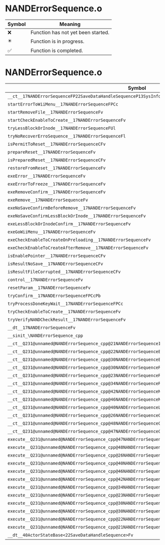 # NANDErrorSequence.o
| Symbol | Meaning 
| ------------- | ------------- 
| :x: | Function has not yet been started. 
| :eight_pointed_black_star: | Function is in progress. 
| :white_check_mark: | Function is completed. 


# NANDErrorSequence.o
| Symbol | Decompiled? |
| ------------- | ------------- |
| `__ct__17NANDErrorSequenceFP22SaveDataHandleSequenceP13SysInfoWindowP13SysInfoWindow` | :x: |
| `startErrorToWiiMenu__17NANDErrorSequenceFPCc` | :x: |
| `startRemoveFile__17NANDErrorSequenceFv` | :x: |
| `startCheckEnableToCreate__17NANDErrorSequenceFv` | :x: |
| `tryLessBlockOrInode__17NANDErrorSequenceFUl` | :x: |
| `tryNoRecoverErroSequence__17NANDErrorSequenceFl` | :x: |
| `isPermitToReset__17NANDErrorSequenceCFv` | :x: |
| `prepareReset__17NANDErrorSequenceFv` | :x: |
| `isPreparedReset__17NANDErrorSequenceCFv` | :x: |
| `restoreFromReset__17NANDErrorSequenceFv` | :x: |
| `exeError__17NANDErrorSequenceFv` | :x: |
| `exeErrorToFreeze__17NANDErrorSequenceFv` | :x: |
| `exeRemoveConfirm__17NANDErrorSequenceFv` | :x: |
| `exeRemove__17NANDErrorSequenceFv` | :x: |
| `exeNoSaveConfirmBeforeRemove__17NANDErrorSequenceFv` | :x: |
| `exeNoSaveConfirmLessBlockOrInode__17NANDErrorSequenceFv` | :x: |
| `exeLessBlockOrInodeConfirm__17NANDErrorSequenceFv` | :x: |
| `exeGoWiiMenu__17NANDErrorSequenceFv` | :x: |
| `exeCheckEnableToCreateOnPreloading__17NANDErrorSequenceFv` | :x: |
| `exeCheckEnableToCreateAfterRemove__17NANDErrorSequenceFv` | :x: |
| `isEnablePointer__17NANDErrorSequenceCFv` | :x: |
| `isResultNoSave__17NANDErrorSequenceCFv` | :x: |
| `isResultFileCorrupted__17NANDErrorSequenceCFv` | :x: |
| `control__17NANDErrorSequenceFv` | :x: |
| `resetParam__17NANDErrorSequenceFv` | :x: |
| `tryConfirm__17NANDErrorSequenceFPCcPb` | :x: |
| `tryProcessDoneKeyWait__17NANDErrorSequenceFPCc` | :x: |
| `tryCheckEnableToCreate__17NANDErrorSequenceFv` | :x: |
| `tryVerifyNANDCheckResult__17NANDErrorSequenceFv` | :x: |
| `__dt__17NANDErrorSequenceFv` | :x: |
| `__sinit_\NANDErrorSequence_cpp` | :x: |
| `__ct__Q231@unnamed@NANDErrorSequence_cpp@21NANDErrorSequenceIdleFv` | :x: |
| `__ct__Q231@unnamed@NANDErrorSequence_cpp@22NANDErrorSequenceErrorFv` | :x: |
| `__ct__Q231@unnamed@NANDErrorSequence_cpp@30NANDErrorSequenceErrorToFreezeFv` | :x: |
| `__ct__Q231@unnamed@NANDErrorSequence_cpp@30NANDErrorSequenceRemoveConfirmFv` | :x: |
| `__ct__Q231@unnamed@NANDErrorSequence_cpp@23NANDErrorSequenceRemoveFv` | :x: |
| `__ct__Q231@unnamed@NANDErrorSequence_cpp@34NANDErrorSequenceRemoveDoneKeyWaitFv` | :x: |
| `__ct__Q231@unnamed@NANDErrorSequence_cpp@42NANDErrorSequenceNoSaveConfirmBeforeRemoveFv` | :x: |
| `__ct__Q231@unnamed@NANDErrorSequence_cpp@46NANDErrorSequenceNoSaveConfirmLessBlockOrInodeFv` | :x: |
| `__ct__Q231@unnamed@NANDErrorSequence_cpp@40NANDErrorSequenceLessBlockOrInodeConfirmFv` | :x: |
| `__ct__Q231@unnamed@NANDErrorSequence_cpp@26NANDErrorSequenceGoWiiMenuFv` | :x: |
| `__ct__Q231@unnamed@NANDErrorSequence_cpp@48NANDErrorSequenceCheckEnableToCreateOnPreloadingFv` | :x: |
| `__ct__Q231@unnamed@NANDErrorSequence_cpp@47NANDErrorSequenceCheckEnableToCreateAfterRemoveFv` | :x: |
| `execute__Q231@unnamed@NANDErrorSequence_cpp@47NANDErrorSequenceCheckEnableToCreateAfterRemoveCFP5Spine` | :x: |
| `execute__Q231@unnamed@NANDErrorSequence_cpp@48NANDErrorSequenceCheckEnableToCreateOnPreloadingCFP5Spine` | :x: |
| `execute__Q231@unnamed@NANDErrorSequence_cpp@26NANDErrorSequenceGoWiiMenuCFP5Spine` | :x: |
| `execute__Q231@unnamed@NANDErrorSequence_cpp@40NANDErrorSequenceLessBlockOrInodeConfirmCFP5Spine` | :x: |
| `execute__Q231@unnamed@NANDErrorSequence_cpp@46NANDErrorSequenceNoSaveConfirmLessBlockOrInodeCFP5Spine` | :x: |
| `execute__Q231@unnamed@NANDErrorSequence_cpp@42NANDErrorSequenceNoSaveConfirmBeforeRemoveCFP5Spine` | :x: |
| `execute__Q231@unnamed@NANDErrorSequence_cpp@34NANDErrorSequenceRemoveDoneKeyWaitCFP5Spine` | :x: |
| `execute__Q231@unnamed@NANDErrorSequence_cpp@23NANDErrorSequenceRemoveCFP5Spine` | :x: |
| `execute__Q231@unnamed@NANDErrorSequence_cpp@30NANDErrorSequenceRemoveConfirmCFP5Spine` | :x: |
| `execute__Q231@unnamed@NANDErrorSequence_cpp@30NANDErrorSequenceErrorToFreezeCFP5Spine` | :x: |
| `execute__Q231@unnamed@NANDErrorSequence_cpp@22NANDErrorSequenceErrorCFP5Spine` | :x: |
| `execute__Q231@unnamed@NANDErrorSequence_cpp@21NANDErrorSequenceIdleCFP5Spine` | :x: |
| `__dt__40ActorStateBase<22SaveDataHandleSequence>Fv` | :x: |
